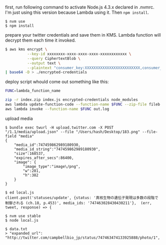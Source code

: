 first, run following command to activate Node.js 4.3.x declared in .nvmrc. I'm just using this version because Lambda using it. Then `npm install`.

```
$ nvm use
$ npm install
```

prepare your twitter credentials and save them in KMS. Lambda function will decrypt them each time it invoked.

```sh
$ aws kms encrypt \
          --key-id xxxxxxxx-xxxx-xxxx-xxxx-xxxxxxxxxxxx \
          --query CiphertextBlob \
          --output text \
          --plaintext "consumer_key:XXXXXXXXXXXXXXXXXXXXXXXXX,consumer_secret:XXXXXXXXXXXXXXXXXXXXXXXXXXXXXXXXXXXXXXXXXXXXXXXXXX,access_token_key:111111111111111111-XXXXXXXXXXXXXXXXXXXXXXXXXXXXXXX,access_token_secret:XXXXXXXXXXXXXXXXXXXXXXXXXXXXXXXXXXXXXXXXXXXXX" \
| base64 -D > ./encrypted-credentials
```

deploy script whould come out something like this:

```sh
FUNC=lambda_function_name

zip -r index.zip index.js encrypted-credentials node_modules
aws lambda update-function-code --function-name $FUNC --zip-file fileb://`pwd`/index.zip
aws lambda invoke --function-name $FUNC out.log
```

upload media

```
$ bundle exec twurl -H upload.twitter.com -X POST "/1.1/media/upload.json" --file "/Users/hash/Desktop/183.png" --file-field "media"
{
    "media_id":747459862989180930,
    "media_id_string":"747459862989180930",
    "size":168537,
    "expires_after_secs":86400,
    "image": {
        "image_type":"image\/png",
        "w":281,
        "h":382
    }
}

$ ed local.js
client.post('statuses/update', {status: '真核生物の遺伝子発現は多数の段階で制御される (ch.18, p.453)', media_ids: '747463028430430211'},  (err, tweet, response) => {

$ nvm use stable
$ node local.js

$ data.txt
> "expanded_url": "http://twitter.com/campbellbio_jp/status/747463474133925888/photo/1",
```
